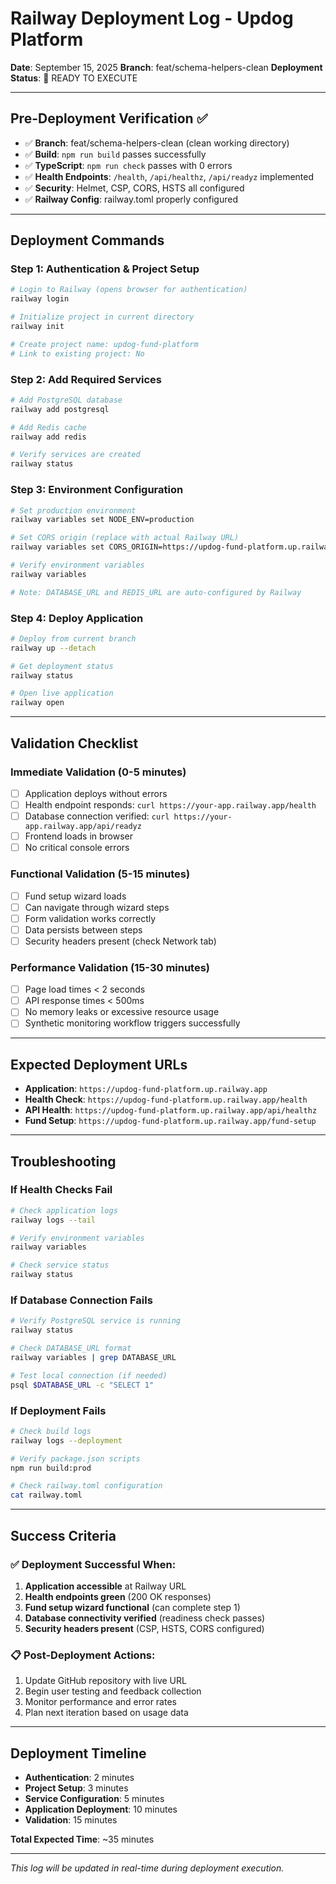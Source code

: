 # Railway Deployment Log - Updog Platform

**Date**: September 15, 2025
**Branch**: feat/schema-helpers-clean
**Deployment Status**: 🚀 READY TO EXECUTE

---

## Pre-Deployment Verification ✅

- ✅ **Branch**: feat/schema-helpers-clean (clean working directory)
- ✅ **Build**: `npm run build` passes successfully
- ✅ **TypeScript**: `npm run check` passes with 0 errors
- ✅ **Health Endpoints**: `/health`, `/api/healthz`, `/api/readyz` implemented
- ✅ **Security**: Helmet, CSP, CORS, HSTS all configured
- ✅ **Railway Config**: railway.toml properly configured

---

## Deployment Commands

### Step 1: Authentication & Project Setup
```bash
# Login to Railway (opens browser for authentication)
railway login

# Initialize project in current directory
railway init

# Create project name: updog-fund-platform
# Link to existing project: No
```

### Step 2: Add Required Services
```bash
# Add PostgreSQL database
railway add postgresql

# Add Redis cache
railway add redis

# Verify services are created
railway status
```

### Step 3: Environment Configuration
```bash
# Set production environment
railway variables set NODE_ENV=production

# Set CORS origin (replace with actual Railway URL)
railway variables set CORS_ORIGIN=https://updog-fund-platform.up.railway.app

# Verify environment variables
railway variables

# Note: DATABASE_URL and REDIS_URL are auto-configured by Railway
```

### Step 4: Deploy Application
```bash
# Deploy from current branch
railway up --detach

# Get deployment status
railway status

# Open live application
railway open
```

---

## Validation Checklist

### Immediate Validation (0-5 minutes)
- [ ] Application deploys without errors
- [ ] Health endpoint responds: `curl https://your-app.railway.app/health`
- [ ] Database connection verified: `curl https://your-app.railway.app/api/readyz`
- [ ] Frontend loads in browser
- [ ] No critical console errors

### Functional Validation (5-15 minutes)
- [ ] Fund setup wizard loads
- [ ] Can navigate through wizard steps
- [ ] Form validation works correctly
- [ ] Data persists between steps
- [ ] Security headers present (check Network tab)

### Performance Validation (15-30 minutes)
- [ ] Page load times < 2 seconds
- [ ] API response times < 500ms
- [ ] No memory leaks or excessive resource usage
- [ ] Synthetic monitoring workflow triggers successfully

---

## Expected Deployment URLs

- **Application**: `https://updog-fund-platform.up.railway.app`
- **Health Check**: `https://updog-fund-platform.up.railway.app/health`
- **API Health**: `https://updog-fund-platform.up.railway.app/api/healthz`
- **Fund Setup**: `https://updog-fund-platform.up.railway.app/fund-setup`

---

## Troubleshooting

### If Health Checks Fail
```bash
# Check application logs
railway logs --tail

# Verify environment variables
railway variables

# Check service status
railway status
```

### If Database Connection Fails
```bash
# Verify PostgreSQL service is running
railway status

# Check DATABASE_URL format
railway variables | grep DATABASE_URL

# Test local connection (if needed)
psql $DATABASE_URL -c "SELECT 1"
```

### If Deployment Fails
```bash
# Check build logs
railway logs --deployment

# Verify package.json scripts
npm run build:prod

# Check railway.toml configuration
cat railway.toml
```

---

## Success Criteria

### ✅ Deployment Successful When:
1. **Application accessible** at Railway URL
2. **Health endpoints green** (200 OK responses)
3. **Fund setup wizard functional** (can complete step 1)
4. **Database connectivity verified** (readiness check passes)
5. **Security headers present** (CSP, HSTS, CORS configured)

### 📋 Post-Deployment Actions:
1. Update GitHub repository with live URL
2. Begin user testing and feedback collection
3. Monitor performance and error rates
4. Plan next iteration based on usage data

---

## Deployment Timeline

- **Authentication**: 2 minutes
- **Project Setup**: 3 minutes
- **Service Configuration**: 5 minutes
- **Application Deployment**: 10 minutes
- **Validation**: 15 minutes

**Total Expected Time**: ~35 minutes

---

*This log will be updated in real-time during deployment execution.*